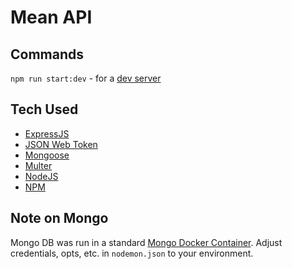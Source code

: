 # Mean API

## Commands
`npm run start:dev` - for a [dev server](http://localhost:3000/)

## Tech Used
- [ExpressJS](https://expressjs.com/)
- [JSON Web Token](https://www.npmjs.com/package/jsonwebtoken)
- [Mongoose](https://mongoosejs.com/)
- [Multer](https://github.com/expressjs/multer)
- [NodeJS](https://nodejs.org/en/)
- [NPM](https://www.npmjs.com/)

## Note on Mongo
Mongo DB was run in a standard [Mongo Docker Container](https://hub.docker.com/_/mongo). Adjust credentials, opts, etc. in `nodemon.json` to your environment.